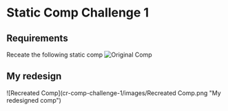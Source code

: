 # Static Comp Challenge 1

## Requirements
Receate the following static comp
![Original Comp](cr-comp-challenge-1/images/static-comp-challege-1.jpeg "Original comp")

## My redesign
![Recreated Comp](cr-comp-challenge-1/images/Recreated Comp.png "My redesigned comp")
